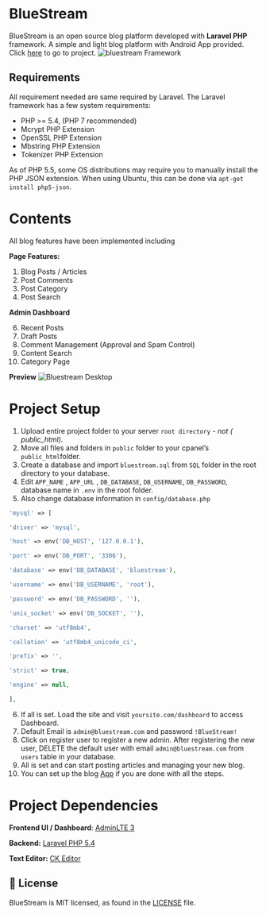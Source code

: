 
# BlueStream

BlueStream is an open source blog platform developed with **Laravel PHP** framework. A simple and light blog platform with Android App provided. Click [here](https://github.com/iNerdStack/BlueStream-App) to go to project.
![bluestream Framework](https://i.imgur.com/mCguHcR.jpg)
## Requirements

All requirement needed are same required by Laravel. The Laravel framework has a few system requirements:

- PHP >= 5.4, (PHP  7 recommended)
- Mcrypt PHP Extension
- OpenSSL PHP Extension
- Mbstring PHP Extension
- Tokenizer PHP Extension

As of PHP 5.5, some OS distributions may require you to manually install the PHP JSON extension. When using Ubuntu, this can be done via `apt-get install php5-json`.

# Contents

All blog features have been implemented including

**Page Features:**

1. Blog Posts / Articles
2. Post Comments
3. Post Category
4. Post Search

**Admin Dashboard**

6. Recent Posts
7. Draft Posts
8. Comment Management (Approval and Spam Control)
9. Content Search
10. Category Page

**Preview**
![Bluestream Desktop](https://i.imgur.com/nCZ5Wyl.png)
# Project Setup

1. Upload entire project folder to your server `root directory` - _not ( public_html)._
2. Move all files and folders in `public` folder to your cpanel’s `public_html`folder.
3. Create a database and import `bluestream.sql` from `SQL` folder in the root directory to your database.
4. Edit `APP_NAME` , `APP_URL` , `DB_DATABASE`, `DB_USERNAME`, `DB_PASSWORD`, database name in `.env` in the root folder.
5. Also change database information in `config/database.php`

```php
'mysql' => [

'driver' => 'mysql',

'host' => env('DB_HOST', '127.0.0.1'),

'port' => env('DB_PORT', '3306'),

'database' => env('DB_DATABASE', 'bluestream'),

'username' => env('DB_USERNAME', 'root'),

'password' => env('DB_PASSWORD', ''),

'unix_socket' => env('DB_SOCKET', ''),

'charset' => 'utf8mb4',

'collation' => 'utf8mb4_unicode_ci',

'prefix' => '',

'strict' => true,

'engine' => null,

],
```

6. If all is set. Load the site and visit `yoursite.com/dashboard` to access Dashboard.
7. Default Email is `admin@bluestream.com` and password `!BlueStream!`
8. Click on register user to register a new admin. After registering the new user, DELETE the default user with email `admin@bluestream.com` from `users` table in your database.
9. All is set and can start posting articles and managing your new blog.
10. You can set up the blog [App](https://github.com/iNerdStack/BlueStream-App) if you are done with all the steps.

# Project Dependencies

**Frontend UI / Dashboard**: [AdminLTE 3](https://github.com/riverocdavidb/admin-lte)

**Backend:** [Laravel PHP 5.4](https://github.com/laravel/)

**Text Editor:** [CK Editor](https://github.com/ckeditor/ckeditor4)


## 📄 License

BlueStream is MIT licensed, as found in the [LICENSE](https://tapgames.xyz/LICENSE) file.
